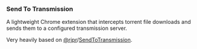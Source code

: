 ### Send To Transmission

A lightweight Chrome extension that intercepts torrent file downloads and sends
them to a configured transmission server.

Very heavily based on [@rjpr](https://github.com/rjpr)/[SendToTransmission](https://github.com/rjpr/SendToTransmission).
